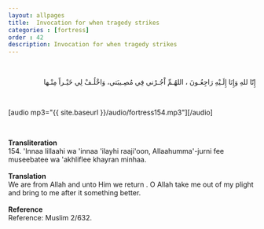 ```yaml
---
layout: allpages
title:  Invocation for when tragedy strikes
categories : [fortress]
order : 42
description: Invocation for when tragedy strikes
---
```

&nbsp;
<div class="arabictext" dir="RTL">

إِنّا للهِ وَإِنَا إِلَـيْهِ رَاجِعُـونَ ، اللهُـمِّ اْجُـرْني فِي مُصِـيبَتي، وَاخْلُـفْ لِي خَيْـراً مِنْـها

</div>
&nbsp;

[audio mp3="{{ site.baseurl }}/audio/fortress154.mp3"][/audio]

&nbsp;
<div class="duaextra" tabindex="0">
<div><strong>Transliteration</strong></div>
<div class="extra">154. 'Innaa lillaahi wa 'innaa 'ilayhi raaji'oon, Allaahumma'-jurni fee museebatee wa 'akhliflee khayran minhaa.</div>
</div>
&nbsp;
<div class="duaextra" tabindex="0">
<div><strong>Translation</strong></div>
<div class="extra">We are from Allah and unto Him we return . O Allah take me out of my plight and bring to me after it something better.</div>
</div>
&nbsp;
<div class="duaextra" tabindex="0">
<div><strong>Reference</strong></div>
<div class="extra">Reference: Muslim 2/632.</div>
</div>
